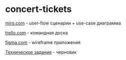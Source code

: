 # concert-tickets

[miro.com](https://miro.com/app/board/o9J_lP1PC-o=/) - user-flow сценарии + use-case диаграмма

[trello.com](https://trello.com/b/l7tDDMEY/concerts) - командная доска

[figma.com](https://www.figma.com/file/jRCLEFUmrdsGJOOGchYVRE/App-wireframe?node-id=0%3A1) - wireframe приложения

[Техническое задание](https://docs.google.com/document/d/1MLHu199wZgYAEe0Z6LB5z2BqVIbSi9Eb8lbbRghwUFY/edit?usp=sharing) - черновик
